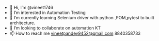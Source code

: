 - 👋 Hi, I’m @vineet1746
- 👀 I’m interested in Automation Testing 
- 🌱 I’m currently learning Selenium driver with python ,POM,pytest to built architecture.
- 💞️ I’m looking to collaborate on automation KT
- 📫 How to reach me vineetpandey9452@gmail.com 8840358733

<!---
vineet1746/vineet1746 is a ✨ special ✨ repository because its `README.md` (this file) appears on your GitHub profile.
You can click the Preview link to take a look at your changes.
--->
